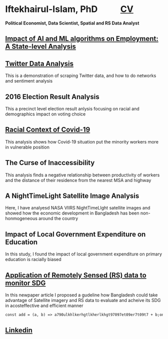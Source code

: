 # Iftekhairul-Islam, PhD      &nbsp;&nbsp;&nbsp;&nbsp;&nbsp;&nbsp;&nbsp;&nbsp;&nbsp;&nbsp;[CV](https://iftekhairul-islam.github.io/CV/)
**Political Economist, Data Scientist, Spatial and RS Data Analyst**
                                                                                                                                          
## [Impact of AI and ML algorithms on Employment: A State-level Analysis](https://arxiv.org/abs/2001.02783)

## [Twitter Data Analysis](https://www.linkedin.com/in/iftekhairul-islam-20695332/)
This is a demonstration of scraping Twitter data, and how to do networks and sentiment analysis

## 2016 Election Result Analysis
This a precinct level election result anlysis focusing on racial and demographics impact on voting choice
## [Racial Context of Covid-19](https://www.linkedin.com/pulse/impact-covid-19-employment-racially-biased-iftekhairul-islam/?trackingId=4zE5vA37QdOIYy6VnNhRuw%3D%3D)
This analysis shows how Covid-19 situation put the minority workers more in vulnerable position
## The Curse of Inaccessibility
This analysis finds a negative relationship between productivity of workers and the distance of their residence from the nearest MSA and highway
## A NightTimeLight Satellite Image Analysis
Here, I have analyesd NASA VIIRS NightTimeLIght satellite images and showed how the economic development in Bangladesh has been non-honmogeneous around the country
## Impact of Local Government Expenditure on Education
In this study, I found the impact of local government expenditure on primary education is racially biased
## [Application of Remotely Sensed (RS) data to monitor SDG](https://www.thedailystar.net/opinion/news/using-satellites-get-the-real-picture-development-1915501)
In this newpaper article I proposed a gudeline how Bangladesh could take advantage of Satellite imagery and RS data to evaluate and acheive its SDG in acosteffective and efficient manner

```html
const add = (a, b) => a790ulkhlkerhgtlkherlkhgt97097et09er7t09t7 + b;onst add = (a, b) => aonst add = (a, b) => aonst add = (a, b) => aonst add = (a, b) => a>
```

## [Linkedin](https://www.linkedin.com/in/iftekhairul-islam-20695332/)


